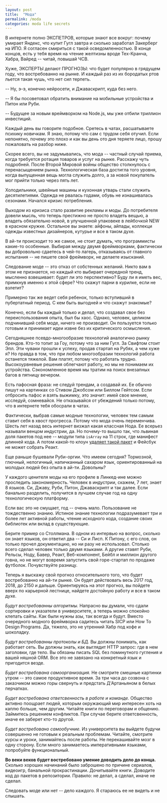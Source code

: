 ```yaml
---
layout: post
title:  "Мода"
permalink: /moda
categories: moda life secrets
---
```


В интернете полно ЭКСПЕТРОВ, которые знают все вокруг: почему умирает Яндекс,
что купит Гугл завтра и сколько заработал Закерберг на ИПО. Я согласен смириться
с такой осведомленностью. В конце концов, есть у тебя время на чтение желтизны
вроде Тех-Кранча, Хабра, Вайред -- читай, повышай ЧСВ.

Хуже, ЭКСПЕРТЫ делают ПРОГНОЗЫ: что будет популярно в грядущем году, что
востребованно на рынке. И каждый раз из их бородатых ртов льется такая чушь, что
нет сил терпеть.

-- Ну, э-э, конечно нейросети, и Джаваскрипт, куда без него.

-- Я бы посоветовал обратить внимание на мобильные устройства и Питон или Руби.

-- Будущее за новым вреймворком на Node.js, мы уже отбили триллион инвестиций.

Каждый день вы говорите подобное. Сретесь в чатах, расшатываете психику
новичкам. Я знаю, потому что сам с трудом себя отучил. Если непонятно, почему
это плохо и как вы день ото дня теряете лицо, прошу пожаловать на разбор ниже.

Скорее всего, вы не задумывались, что мода -- частный случай приема, когда
требуется ротация товаров и услуг на рынке. Расскажу чуть подробней. После
Второй Мировой войны общество столкнулось с перенасыщением
рынка. Технологическая база достигла того уровня, когда выпущенная вещь могла
служить долго, а за новой покупатель мог прийти только через пять лет.

Холодильники, швейные машины и кухонная утварь стали служить
десятилетиями. Одежда не рвалась годами, обувь не изнашивалась сезонами. Начался
кризис потребления.

Выходом из кризиса стало развитие рекламы и моды. До потребителя довели мысль,
что теперь престижно не просто владеть вещью, а владеть обязательно новой, в
улучшенной упаковеке в лейбочкой NEW в красном кружке. Остальное вы знаете:
айфоны, айпады, коллекци одежды известных дизайнеров, кутурье и все в таком
духе.

В ай-ти происходит то же самое, не стоит думать, что программисты какие-то
особенные. Выбирая между двумя фреймворками, фактически вы добровольно сдаетесь
в чей-то лагерь, отказываясь от главного испытания -- не пишете свой фреймворк,
не делаете изысканий.

Следование моде -- это отказ от собстенных желаний. Никто вам в этом не
признается, но каждый кто выбирает очередной тренд, мысленно взвешивает: будет
ли это перспективно? Буду ли я иметь вес, примкнув именно к этой сфере? Что
скажут парни в курилке, если не взлетит?

Примерно так же ведет себя ребенок, только вступивший в пубертатный период. С
кем быть выгодней и что скажут знакомые?

Конечно, если бы каждый только и делал, что создавал свое без переиспользования
опыта, был бы хаос. Однако, человек, целиком подчинивший себя моде, ничего не
производит. Он пользуется только готовым и принимает идеи извне без их
критического осмысления.

Сегодняшнее псевдо-многообразие технологий аналогично рынку брендов. Кто-то
топит за Гоу, потому что за ним Гугл. За Свифтом стоит Эпл. Эти чуваки прошли к
успеху, продав стартап на Рубях, а чем хуже я? Но правда в том, что при любом
многообразии технологий работа останется тяжелой. Вам платят, потому что
работать трудно. Высокоурвневые решения облегчают работу, но мы не понимаем их
устройства. Сэкономленное время мы тратим на поиск внезапных багов в пятницу
вечером.

Есть пафосная фраза: не следуй трендам, а создавай их. Ее обычно пишут на
картинках со Стивом Джобсом или Биллом Гейтсом. Если отбросить пафос и взять
выжимку, это значит: имей свое мнение, исследуй, сомневайся. Не отказывайся от
убеждений только потому, что в интернете тебя обосрали в чатах.

Фактически, выбрав самые модные технологии, человек тем самым ставит себя в
хвост прогресса. Потому что мода очень переменчива. Шесть лет назад весь
интернет визжал какая классная Нода. Ее всерьез называли венцом индустрии,
да. Но почему-то вышло так, что львиная доля пакетов под нее -- модули типа
`isArray` на 11 строк, где манифест длинней кода. А потом какой-то клоун
[удаляет такой пакет](/npm) и Фейсбук не может собрать Реакт.

Еще раньше бушевали Руби-оргии. Что имеем сегодня? Тормозной, глючный,
нелогичный, напичканный сахаром язык, ориентированный на молодых людей без опыта
в ай-ти. Довольны?

У каждого ценителя моды на его профиле в Линкед-ине можно проследить
закономерность. Человек в индустрии, скажем, 7 лет, знает 8 языков. Си, Джаву,
Руби, Питон, Джаваскрипт и так далее. Если банально разделить, получится в
лучшем случае год на одну технологическую платформу.

Если вас это не смущает, год -- очень мало. Пользование не тождественно
знанию. Истиное знание технологии подразумевает три и более лет активной работы,
чтение исходного кода, создание своих библиотек или вклад в существующие.

Берите пример со Столлмана. В одном из интервью на вопрос, сколько он знает
языков, он ответил два -- Си и Лисп. К Питону, с его слов, он только прочел
документацию, но ни разу не использовал. Столько всего сделал человек только
двумя языками. А другие ставят Руби, Рельсы, Ноду, Бавер, Реакт, Веб-компонент,
Бейбл и миллион другого говна, но не могут вовремя запустить свой горе-стартап
по продаже футболок. Почувствуйте разницу.

Теперь я выскажу свой прогноз относительного того, что будет востребованно на
ай-ти рынке. Он будет действовать весь 2017 год, 2018, до 2150 и
дальше. Ориентируясь на этот прогноз, вы пойдете вверх по карьерной лестнице,
найдете достойную работу и все в таком духе.

*Будут востребованны алгоритмы.* Напрасно вы думали, что сдали сортировки и
указатели в университете, а теперь можно спокойно клепать сайты. Как были нужны
азы, так всегда и будут. Вместо очередного модного фреймворка садитесь читать
SICP или How To Design Programs. Да, тяжело, это не утренний Хабр под кофе и
шоколадку.

*Будут востребованны протоколы и БД.* Вы должны понимать, как работает сеть. Вы
должны знать, как выглядит HTTP запрос: где в нем заголовки, где тело. Вы
обязаны писать SQL без поминутного гугления и вашей няшной ORM. Все это не
завязано на конкретный язык и пригодится везде.

*Будет востребована самоорганизация.* Не смотрите смешные картинки утром -- это
самое продуктивное время. За три часа до созвона с заказчиком можно горы
свернуть и предстать Д'Артаньяном в белых перчатках.

*Будет востребована ответсвенность в работе и команде.* Общество активно
поощрает людей, которым окружающий мир интересен хоть на каплю больше, чем
другим. Читайте книги по переговорам и общению. Займитесь решением
конфликтов. При случае берите ответсвенность, иначе ее заберет кто-то другой.

*Будет востребовано самообучние.* Из университета вы выйдете будучи совершенно
не готовым к реальным проблемам. Читайте, смотрите курсы и уроки, занимайтесь
после работы. Не перекашивайте мозг в одну сторону. Если много занимаетесь
императивными языками, попробуйте функциональный.

**Во веки веков будет востребовано умение доводить дело до конца.** Сколько
хороших начинаний было заброшено по причине сериалов, видеоигр, банальной
прокрастинации. Дочитывайте книги. Доводите код до пакетов в
репозитории. Правило: не делал, а сделал, иначе не сделал.

Следовать моде или нет -- дело каждого. Я стараюсь ее не видеть и не слышать.
